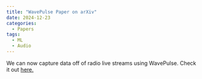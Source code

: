 ```yaml
---
title: "WavePulse Paper on arXiv"
date: 2024-12-23
categories:
  - Papers
tags:
  - ML
  - Audio
---
```


We can now capture data off of radio live streams using WavePulse. Check it out <a href="https://arxiv.org/abs/2412.17998" target="_blank"
            rel="noopener noreferrer">here.</a>
